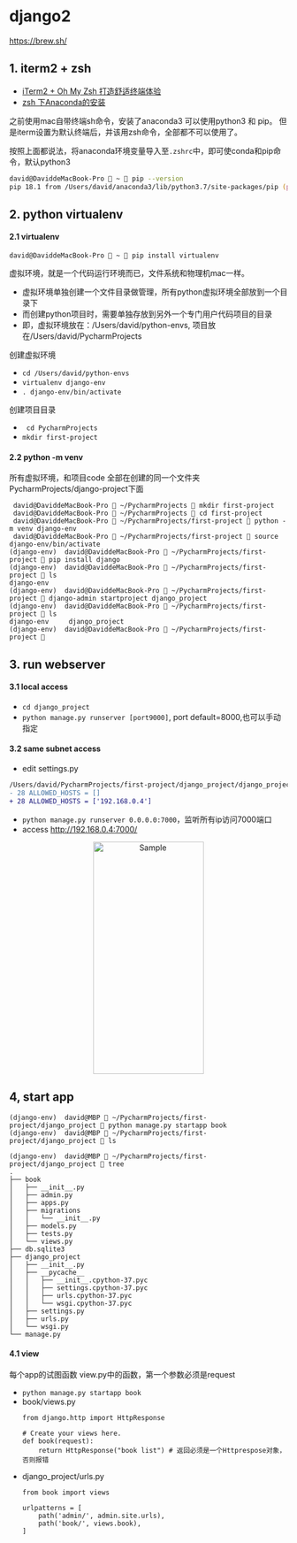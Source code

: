 # django2
https://brew.sh/


## 1. iterm2 + zsh
- [iTerm2 + Oh My Zsh 打造舒适终端体验](https://www.jianshu.com/p/9c3439cc3bdb)
- [zsh 下Anaconda的安装](https://www.jianshu.com/p/74b1c60148e8)
  
之前使用mac自带终端sh命令，安装了anaconda3 可以使用python3 和 pip。 但是iterm设置为默认终端后，并该用zsh命令，全部都不可以使用了。

按照上面都说法，将anaconda环境变量导入至```.zshrc```中，即可使conda和pip命令，默认python3
```zsh
david@DaviddeMacBook-Pro  ~  pip --version
pip 18.1 from /Users/david/anaconda3/lib/python3.7/site-packages/pip (python 3.7)
```
## 2. python virtualenv

#### 2.1 virtualenv
```
david@DaviddeMacBook-Pro  ~  pip install virtualenv
```
虚拟环境，就是一个代码运行环境而已，文件系统和物理机mac一样。
  - 虚拟环境单独创建一个文件目录做管理，所有python虚拟环境全部放到一个目录下
  - 而创建python项目时，需要单独存放到另外一个专门用户代码项目的目录
  - 即，虚拟环境放在：/Users/david/python-envs, 项目放在/Users/david/PycharmProjects
  

创建虚拟环境
- ```cd /Users/david/python-envs```
- ```virtualenv django-env```
- ```. django-env/bin/activate```

创建项目目录
- ``` cd PycharmProjects```
- ```mkdir first-project```

#### 2.2 python -m venv
所有虚拟环境，和项目code 全部在创建的同一个文件夹PycharmProjects/django-project下面

```
 david@DaviddeMacBook-Pro  ~/PycharmProjects  mkdir first-project
 david@DaviddeMacBook-Pro  ~/PycharmProjects  cd first-project
 david@DaviddeMacBook-Pro  ~/PycharmProjects/first-project  python -m venv django-env
 david@DaviddeMacBook-Pro  ~/PycharmProjects/first-project  source django-env/bin/activate
(django-env)  david@DaviddeMacBook-Pro  ~/PycharmProjects/first-project  pip install django
(django-env)  david@DaviddeMacBook-Pro  ~/PycharmProjects/first-project  ls
django-env
(django-env)  david@DaviddeMacBook-Pro  ~/PycharmProjects/first-project  django-admin startproject django_project
(django-env)  david@DaviddeMacBook-Pro  ~/PycharmProjects/first-project  ls
django-env     django_project
(django-env)  david@DaviddeMacBook-Pro  ~/PycharmProjects/first-project 
```
## 3. run webserver
#### 3.1 local access
- ```cd django_project```
- ```python manage.py runserver [port9000]```, port default=8000,也可以手动指定

#### 3.2 same subnet access

- edit settings.py
```diff
/Users/david/PycharmProjects/first-project/django_project/django_project/settings.py
- 28 ALLOWED_HOSTS = []
+ 28 ALLOWED_HOSTS = ['192.168.0.4']
```
- ```python manage.py runserver 0.0.0.0:7000```，监听所有ip访问7000端口
- access http://192.168.0.4:7000/ 
<p align="center">
    <img src="https://i.loli.net/2019/06/07/5cf9f8f1c70f232273.jpeg" alt="Sample"  width="200" height="420">
</p>

## 4, start app
    
```
(django-env)  david@MBP  ~/PycharmProjects/first-project/django_project  python manage.py startapp book
(django-env)  david@MBP  ~/PycharmProjects/first-project/django_project  ls
```
```
(django-env)  david@MBP  ~/PycharmProjects/first-project/django_project  tree
.
├── book
│   ├── __init__.py
│   ├── admin.py
│   ├── apps.py
│   ├── migrations
│   │   └── __init__.py
│   ├── models.py
│   ├── tests.py
│   └── views.py
├── db.sqlite3
├── django_project
│   ├── __init__.py
│   ├── __pycache__
│   │   ├── __init__.cpython-37.pyc
│   │   ├── settings.cpython-37.pyc
│   │   ├── urls.cpython-37.pyc
│   │   └── wsgi.cpython-37.pyc
│   ├── settings.py
│   ├── urls.py
│   └── wsgi.py
└── manage.py
```
#### 4.1 view
每个app的试图函数 view.py中的函数，第一个参数必须是request
- ```python manage.py startapp book```
- book/views.py
  ```
  from django.http import HttpResponse

  # Create your views here.
  def book(request):
      return HttpResponse("book list") # 返回必须是一个Httprespose对象，否则报错
  ```
- django_project/urls.py
  ```
  from book import views

  urlpatterns = [
      path('admin/', admin.site.urls),
      path('book/', views.book),
  ]
  ```
  
  
  
  
  
  
